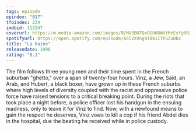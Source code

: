 ```yaml
---
tags: episode
epindex: "017"
tfoindex: 234
imdbid: 113247
coverurl: https://m.media-amazon.com/images/M/MV5BOTQxOGU0OWUtMzExYy00ZjIxLWJmMzAtNTI1Y2YxYTMxN2RkXkEyXkFqcGdeQXVyMjUzOTY1NTc@._V1_SX202_CR0,0,202,300_.jpg
spotifyurl: https://open.spotify.com/episode/6Sl2XVng9i061ITFGZuDbc
title: "La haine"
releasedate: 1996
rating: "8.1"
---
```


The film follows three young men and their time spent in the French suburban "ghetto," over a span of twenty-four hours. Vinz, a Jew, Saïd, an Arab, and Hubert, a black boxer, have grown up in these French suburbs where high levels of diversity coupled with the racist and oppressive police force have raised tensions to a critical breaking point. During the riots that took place a night before, a police officer lost his handgun in the ensuing madness, only to leave it for Vinz to find. Now, with a newfound means to gain the respect he deserves, Vinz vows to kill a cop if his friend Abdel dies in the hospital, due the beating he received while in police custody.